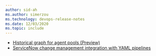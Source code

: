 ```yaml
---
author: sid-ah
ms.author: simerzou
ms.technology: devops-release-notes
ms.date: 12/03/2020
ms.topic: include
---
```

    
- [Historical graph for agent pools (Preview)](#historical-graph-for-agent-pools-preview)
- [ServiceNow change management integration with YAML pipelines](#servicenow-change-management-integration-with-yaml-pipelines)
